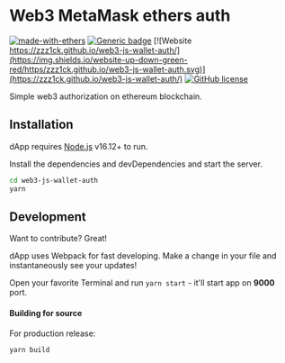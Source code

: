 Web3 MetaMask ethers auth
==================

[![made-with-ethers](https://img.shields.io/badge/made%20with-ethers-blue.svg)](https://www.npmjs.com/package/ethers) [![Generic badge](https://img.shields.io/badge/node-16.12.0-green.svg)](https://nodejs.org/en/) [![Website https://zzz1ck.github.io/web3-js-wallet-auth/](https://img.shields.io/website-up-down-green-red/https/zzz1ck.github.io/web3-js-wallet-auth.svg)](https://zzz1ck.github.io/web3-js-wallet-auth/) [![GitHub license](https://img.shields.io/badge/license-MIT-blue.svg)](https://github.com/zzz1ck/web3-js-wallet-auth/blob/main/LICENSE)

Simple web3 authorization on ethereum blockchain.

## Installation

dApp requires [Node.js](https://nodejs.org/) v16.12+ to run.

Install the dependencies and devDependencies and start the server.

```sh
cd web3-js-wallet-auth
yarn
```

## Development

Want to contribute? Great!

dApp uses Webpack for fast developing.
Make a change in your file and instantaneously see your updates!

Open your favorite Terminal and run `yarn start` - it'll start app on **9000** port.

#### Building for source

For production release:

```sh
yarn build
```